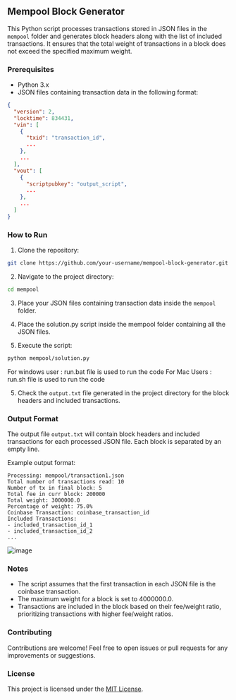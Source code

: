 ## Mempool Block Generator

This Python script processes transactions stored in JSON files in the `mempool` folder and generates block headers along with the list of included transactions. It ensures that the total weight of transactions in a block does not exceed the specified maximum weight.

### Prerequisites

- Python 3.x
- JSON files containing transaction data in the following format:

```json
{
  "version": 2,
  "locktime": 834431,
  "vin": [
    {
      "txid": "transaction_id",
      ...
    },
    ...
  ],
  "vout": [
    {
      "scriptpubkey": "output_script",
      ...
    },
    ...
  ]
}
```

### How to Run

1. Clone the repository:

```bash
git clone https://github.com/your-username/mempool-block-generator.git
```

2. Navigate to the project directory:

```bash
cd mempool
```

3. Place your JSON files containing transaction data inside the `mempool` folder.
4. Place the solution.py script inside the mempool folder containing all the JSON files.

5. Execute the script:

```bash
python mempool/solution.py
```

For windows user : run.bat file is used to run the code
For Mac Users : run.sh file is used to run the code


5. Check the `output.txt` file generated in the project directory for the block headers and included transactions.

### Output Format

The output file `output.txt` will contain block headers and included transactions for each processed JSON file. Each block is separated by an empty line.

Example output format:

```
Processing: mempool/transaction1.json
Total number of transactions read: 10
Number of tx in final block: 5
Total fee in curr block: 200000
Total weight: 3000000.0
Percentage of weight: 75.0%
Coinbase Transaction: coinbase_transaction_id
Included Transactions:
- included_transaction_id_1
- included_transaction_id_2
...
```



![image](https://github.com/SummerOfBitcoin/code-challenge-2024-saumyabharti294/assets/101875584/a958f589-42ef-4bb0-ace0-b49d4fcb7e21)




### Notes

- The script assumes that the first transaction in each JSON file is the coinbase transaction.
- The maximum weight for a block is set to 4000000.0.
- Transactions are included in the block based on their fee/weight ratio, prioritizing transactions with higher fee/weight ratios.

### Contributing

Contributions are welcome! Feel free to open issues or pull requests for any improvements or suggestions.

### License

This project is licensed under the [MIT License](LICENSE).

